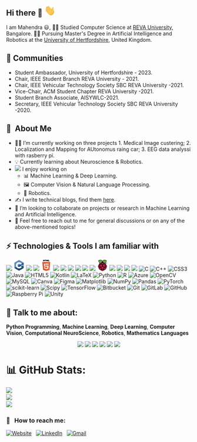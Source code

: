 ## Hi there 👋 <img src="https://raw.githubusercontent.com/ABSphreak/ABSphreak/master/gifs/Hi.gif" width="30px">

I am Mahendra 😃, 
👨‍🎓 Studied Computer Science at [REVA University](https://www.reva.edu.in), Bangalore. 
👨‍🎓 Pursuing Master's Degree in Artificial Intelligence and Robotics at the [University of Hertfordshire](https://www.herts.ac.uk), United Kingdom.


## 👯 Communities

- Student Ambassador, University of Hertfordshire - 2023.
- Chair, IEEE Student Branch REVA University - 2021.
- Chair, IEEE Vehicular Technology Society SBC REVA University -2021.
- Vice-Chair, ACM Student Chapter REVA University -2021.
- Student Branch Associate, AISYWLC-2021.
- Secretary, IEEE Vehicular Technology Society SBC REVA University -2020.

## 🧐 &nbsp;About Me

- 👨‍💻 I’m currently working on three projects 1. Medical Image custering; 2. Localization and Mapping for AUtonomus raing car; 3. EEG data analyssi with rasberry pi. 
- 💡  Currently learning about Neuroscience & Robotics.
- <img src="https://media.giphy.com/media/WUlplcMpOCEmTGBtBW/giphy.gif" width="30">  I enjoy working on
  - 📊 Machine Learning & Deep Learning.
  - 🖼 Computer Vision & Natural Language Processing.
  - 🤖 Robotics.
- ✍️ I write technical blogs, find them [here](https://medium.com/@ml.mahendranath).
- 👯 I’m looking to collaborate on projects or research in Machine Learning and Artificial Intelligence.
- 💬 Feel free to reach out to me for general discussions or on any of the above-mentioned topics!

## ⚡ Technologies & Tools I am familiar with

<code><img height="30" src="https://avatars0.githubusercontent.com/u/1525981?s=200&v=4"></code>
<code><img height="30" src="https://raw.githubusercontent.com/github/explore/80688e429a7d4ef2fca1e82350fe8e3517d3494d/topics/cpp/cpp.png"></code>
<code><img height="30" src="https://cdn.worldvectorlogo.com/logos/c--4.svg"></code>
<code><img height="30" src="https://upload.wikimedia.org/wikipedia/commons/thumb/1/1b/R_logo.svg/1200px-R_logo.svg.png"></code>
<code><img height="30" src="https://raw.githubusercontent.com/github/explore/80688e429a7d4ef2fca1e82350fe8e3517d3494d/topics/html/html.png"></code>
<code><img height="30" src="https://avatars1.githubusercontent.com/u/1517864?s=200&v=4"></code>
<code><img height="30" src="https://avatars3.githubusercontent.com/u/18133?s=200&v=4"></code>
<code><img height="30" src="https://avatars1.githubusercontent.com/u/5009934?s=200&v=4"></code>
<code><img height="30" src="https://avatars0.githubusercontent.com/u/365630?s=88&v=4"></code>
<code><img height="30" src="https://avatars.githubusercontent.com/u/15658638"></code>
<code><img height="30" src="https://encrypted-tbn0.gstatic.com/images?q=tbn:ANd9GcR95dyv6ltjobuSz4xs6-WIhn_ie6Zs-WI42YrOGgdffbThoOIarraIQk2jSC7Ve7qeFKk&usqp=CAU"></code>
<code><img height="30" src="https://raw.githubusercontent.com/github/explore/80688e429a7d4ef2fca1e82350fe8e3517d3494d/topics/raspberry-pi/raspberry-pi.png"></code>
<code><img height="30" src="https://banner2.cleanpng.com/20180803/uoa/kisspng-eclipse-foundation-scalable-vector-graphics-clip-a-go-to-image-page-5b63ff39421380.6609515515332800572707.jpg"></code>
<code><img height="30" src="https://jupyter.org/assets/share.png"></code>
<code><img height="30" src="https://encrypted-tbn0.gstatic.com/images?q=tbn:ANd9GcQ1wuECYdj10hz5bCw1ElO8oIQPBny9BkMZfg&usqp=CAU"></code>
<code><img height="30" src="http://netlogoweb.org/assets/images/desktopicon.png"></code>
![C](https://img.shields.io/badge/c-%2300599C.svg?style=for-the-badge&logo=c&logoColor=white) ![C++](https://img.shields.io/badge/c++-%2300599C.svg?style=for-the-badge&logo=c%2B%2B&logoColor=white) ![CSS3](https://img.shields.io/badge/css3-%231572B6.svg?style=for-the-badge&logo=css3&logoColor=white) ![Java](https://img.shields.io/badge/java-%23ED8B00.svg?style=for-the-badge&logo=openjdk&logoColor=white) ![HTML5](https://img.shields.io/badge/html5-%23E34F26.svg?style=for-the-badge&logo=html5&logoColor=white) ![Kotlin](https://img.shields.io/badge/kotlin-%237F52FF.svg?style=for-the-badge&logo=kotlin&logoColor=white) ![LaTeX](https://img.shields.io/badge/latex-%23008080.svg?style=for-the-badge&logo=latex&logoColor=white) ![Python](https://img.shields.io/badge/python-3670A0?style=for-the-badge&logo=python&logoColor=ffdd54) ![R](https://img.shields.io/badge/r-%23276DC3.svg?style=for-the-badge&logo=r&logoColor=white) ![Azure](https://img.shields.io/badge/azure-%230072C6.svg?style=for-the-badge&logo=microsoftazure&logoColor=white) ![OpenCV](https://img.shields.io/badge/opencv-%23white.svg?style=for-the-badge&logo=opencv&logoColor=white) ![MySQL](https://img.shields.io/badge/mysql-4479A1.svg?style=for-the-badge&logo=mysql&logoColor=white) ![Canva](https://img.shields.io/badge/Canva-%2300C4CC.svg?style=for-the-badge&logo=Canva&logoColor=white) ![Figma](https://img.shields.io/badge/figma-%23F24E1E.svg?style=for-the-badge&logo=figma&logoColor=white) ![Matplotlib](https://img.shields.io/badge/Matplotlib-%23ffffff.svg?style=for-the-badge&logo=Matplotlib&logoColor=black) ![NumPy](https://img.shields.io/badge/numpy-%23013243.svg?style=for-the-badge&logo=numpy&logoColor=white) ![Pandas](https://img.shields.io/badge/pandas-%23150458.svg?style=for-the-badge&logo=pandas&logoColor=white) ![PyTorch](https://img.shields.io/badge/PyTorch-%23EE4C2C.svg?style=for-the-badge&logo=PyTorch&logoColor=white) ![scikit-learn](https://img.shields.io/badge/scikit--learn-%23F7931E.svg?style=for-the-badge&logo=scikit-learn&logoColor=white) ![Scipy](https://img.shields.io/badge/SciPy-%230C55A5.svg?style=for-the-badge&logo=scipy&logoColor=%white) ![TensorFlow](https://img.shields.io/badge/TensorFlow-%23FF6F00.svg?style=for-the-badge&logo=TensorFlow&logoColor=white) ![Bitbucket](https://img.shields.io/badge/bitbucket-%230047B3.svg?style=for-the-badge&logo=bitbucket&logoColor=white) ![Git](https://img.shields.io/badge/git-%23F05033.svg?style=for-the-badge&logo=git&logoColor=white) ![GitLab](https://img.shields.io/badge/gitlab-%23181717.svg?style=for-the-badge&logo=gitlab&logoColor=white) ![GitHub](https://img.shields.io/badge/github-%23121011.svg?style=for-the-badge&logo=github&logoColor=white) ![Raspberry Pi](https://img.shields.io/badge/-Raspberry_Pi-C51A4A?style=for-the-badge&logo=Raspberry-Pi) ![Unity](https://img.shields.io/badge/unity-%23000000.svg?style=for-the-badge&logo=unity&logoColor=white)

## 💬 Talk to me about:

**Python Programming**, **Machine Learning**, **Deep Learning**, **Computer Vision**, **Computational NeuroScience**, **Robotics**, **Mathematics** **Languages**

<p align="center">
<img src="https://img.shields.io/badge/Robotics-brown"> <img src="https://img.shields.io/badge/Machine Learning-green"> <img src="https://img.shields.io/badge/Deep Learning-red"> <img src="https://img.shields.io/badge/Computer Vision-magenta"> <img src="https://img.shields.io/badge/Natural Language Processing-yellow"> <img src="https://img.shields.io/badge/Reinforcement Learning-blue"> 
</p>

# 📊 GitHub Stats:
![](https://github-readme-stats.vercel.app/api?username=ml-mahendra&theme=dark&hide_border=false&include_all_commits=false&count_private=false)<br/>
![](https://nirzak-streak-stats.vercel.app/?user=ml-mahendra&theme=dark&hide_border=false)<br/>
![](https://github-readme-stats.vercel.app/api/top-langs/?username=ml-mahendra&theme=dark&hide_border=false&include_all_commits=false&count_private=false&layout=compact)

### 🤝 &nbsp; How to reach me:

<a href="https://mahendranath.in/contact/"><img alt="Website" src="https://img.shields.io/badge/Website-46a2f1.svg?&style=flat&logo=Google-Chrome&logoColor=white"/></a> &nbsp;
  <a href="https://www.linkedin.com/in/mahendranath-reddy-e/"><img alt="LinkedIn" src="https://img.shields.io/badge/linkedin%20-%230077B5.svg?&style=flat&logo=linkedin&logoColor=white"/></a> &nbsp;
  <a href="mailto:ml.mahendranath@gmail.com"><img alt="Gmail" src="https://img.shields.io/badge/Gmail-D14836?style=flat&logo=gmail&logoColor=white" /></a> &nbsp;